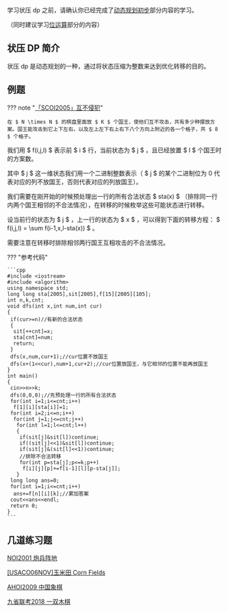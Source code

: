 学习状压 dp 之前，请确认你已经完成了[动态规划初步](/dp)部分内容的学习。

（同时建议学习[位运算](/math/bit)部分的内容）

## 状压 DP 简介

状压 dp 是动态规划的一种，通过将状态压缩为整数来达到优化转移的目的。

## 例题

??? note "[「SCOI2005」互不侵犯](https://loj.ac/problem/2153)"

    在 $ N \times N $ 的棋盘里面放 $ K $ 个国王，使他们互不攻击，共有多少种摆放方案。国王能攻击到它上下左右，以及左上左下右上右下八个方向上附近的各一个格子，共 $ 8 $ 个格子。

我们用 $ f(i,j,l) $ 表示前 $ i $ 行，当前状态为 $ j $ ，且已经放置 $ l $ 个国王时的方案数。

其中 $ j $ 这一维状态我们用一个二进制整数表示（ $ j $ 的某个二进制位为 0 代表对应的列不放国王，否则代表对应的列放国王）。

我们需要在刚开始的时候预处理出一行的所有合法状态 $ sta(x) $ （排除同一行内两个国王相邻的不合法情况），在转移的时候枚举这些可能状态进行转移。

设当前行的状态为 $ j $ ，上一行的状态为 $ x $ ，可以得到下面的转移方程： $ f(i,j,l) = \sum f(i-1,x,l-sta(x)) $ 。

需要注意在转移时排除相邻两行国王互相攻击的不合法情况。

??? "参考代码"

    ```cpp
    #include <iostream>
    #include <algorithm>
    using namespace std;
    long long sta[2005],sit[2005],f[15][2005][105];
    int n,k,cnt;
    void dfs(int x,int num,int cur)
    {
     if(cur>=n)//有新的合法状态
     {
      sit[++cnt]=x;
      sta[cnt]=num;
      return;
     }
     dfs(x,num,cur+1);//cur位置不放国王
     dfs(x+(1<<cur),num+1,cur+2);//cur位置放国王，与它相邻的位置不能再放国王
    }
    int main()
    {
     cin>>n>>k;
     dfs(0,0,0);//先预处理一行的所有合法状态
     for(int i=1;i<=cnt;i++)
      f[1][i][sta[i]]=1;
     for(int i=2;i<=n;i++)
      for(int j=1;j<=cnt;j++)
       for(int l=1;l<=cnt;l++)
       {
        if(sit[j]&sit[l])continue;
        if((sit[j]<<1)&sit[l])continue;
        if(sit[j]&(sit[l]<<1))continue;
        //排除不合法转移
        for(int p=sta[j];p<=k;p++)
         f[i][j][p]+=f[i-1][l][p-sta[j]];
       }
     long long ans=0;
     for(int i=1;i<=cnt;i++)
      ans+=f[n][i][k];//累加答案
     cout<<ans<<endl;
     return 0;
    }
    ```

## 几道练习题

[NOI2001 炮兵阵地](https://www.luogu.org/problemnew/show/P2704)

[\[USACO06NOV\]玉米田 Corn Fields](https://www.luogu.org/problemnew/show/P1879)

[AHOI2009 中国象棋](https://www.lydsy.com/JudgeOnline/problem.php?id=1801)

[九省联考2018 一双木棋](https://www.luogu.org/problemnew/show/P4363)

